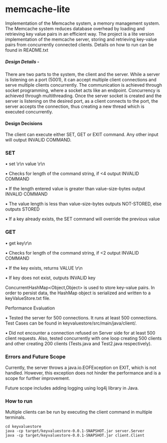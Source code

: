 # memcache-lite

Implementation of the Memcache system, a memory management system. The Memcache system reduces database overhead by loading and retrieving key value pairs in an efficient way. The project is a lite version implementation of the memcache server, storing and retrieving key-value pairs from concurrently connected clients.
Details on how to run can be found in README.txt 


##### Design Details -
There are two parts to the system, the client and the server. While a server is listening on a port (5001), it can accept multiple client connections and serve multiple clients concurrently. The communication is achieved through socket programming, where a socket acts like an endpoint. Concurrency is achieved through multithreading. Once the server socket is created and the server is listening on the desired port, as a client connects to the port, the server accepts the connection, thus creating a new thread which is executed concurrently.


#### Design Decisions
The client can execute either SET, GET or EXIT command. Any other input will output INVALID COMMAND.

### SET
•	set \r\n value \r\n

•	Checks for length of the command string, if <4 output INVALID COMMAND

•	If the length entered value is greater than value-size-bytes output INVALID COMMAND

•	The value length is less than value-size-bytes outputs NOT-STORED, else outputs STORED

•	If a key already exists, the SET command will override the previous value

### GET

•	get key\r\n

•	Checks for length of the command string, if <2 output INVALID COMMAND

•	If the key exists, returns VALUE <key> <bytes> \r\n

•	If key does not exist, outputs INVALID key

ConcurrentHashMap<Object,Object> is used to store key-value pairs. In order to persist data, the HashMap object is serialized and written to a keyValueStore.txt file.

Performance Evaluation

•	Tested the server for 500 connections. It runs at least 500 connections. Test Cases can be found in keyvaluestore/src/main/java/client/.

•	Did not encounter a connection refused on Server side for at least 500 client requests. Also, tested concurrently with one loop creating 500 clients and other creating 200 clients (Tests.java and Test2.java respectively).

### Errors and Future Scope
Currently, the server throws a java.io.EOFException on EXIT, which is not handled. However, this exception does not hinder the performance and is a scope for further improvement.

Future scope includes adding logging using log4j library in Java.

### How to run 

Multiple clients can be run by executing the client command in multiple terminals. 

```
cd keyvaluestore 
java -cp target/keyvaluestore-0.0.1-SNAPSHOT.jar server.Server 
java -cp target/keyvaluestore-0.0.1-SNAPSHOT.jar client.Client
```
